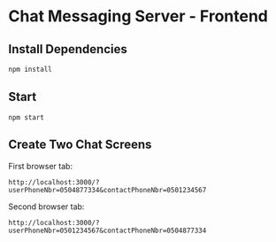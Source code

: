 # Chat Messaging Server - Frontend

## Install Dependencies

```bash
npm install
```

## Start 

```
npm start
```

## Create Two Chat Screens

First browser tab:
```
http://localhost:3000/?userPhoneNbr=0504877334&contactPhoneNbr=0501234567
```

Second browser tab:

```
http://localhost:3000/?userPhoneNbr=0501234567&contactPhoneNbr=0504877334
```

